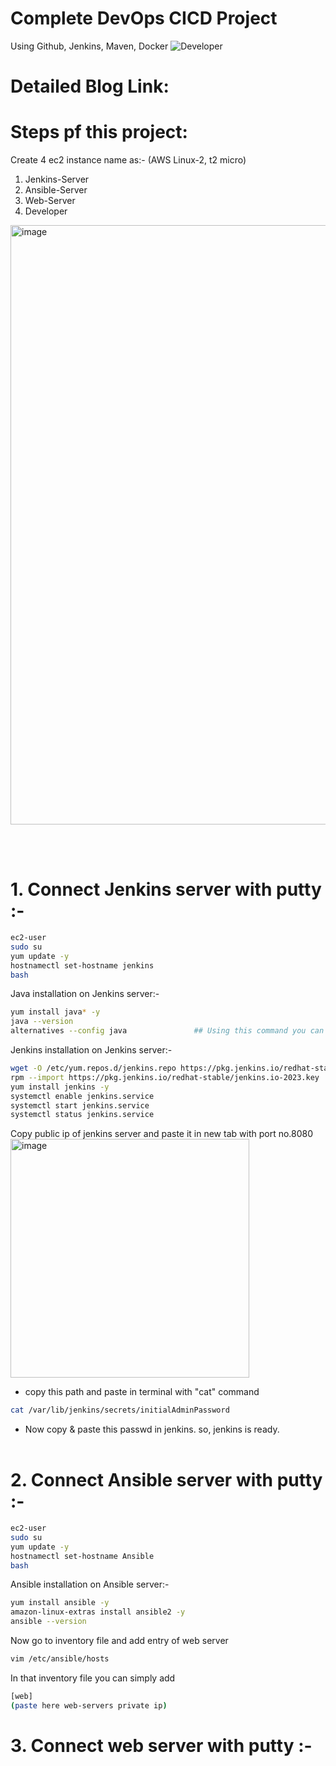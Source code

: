 # Complete DevOps CICD Project
Using Github, Jenkins, Maven, Docker
![Developer](https://github.com/rutikdevops/DevOps-Project-1/assets/109506158/ffad3632-0976-413c-99e6-7b36f01a16bd)

# Detailed Blog Link:

# Steps pf this project:

Create 4 ec2 instance name as:- (AWS Linux-2, t2 micro)
1. Jenkins-Server
2. Ansible-Server
3. Web-Server
4. Developer
<img width="959" alt="image" src="https://github.com/rutikdevops/DevOps-Project-1/assets/109506158/ad8f8f16-d059-4b7d-9bb2-b64c39bb2d8f">

<br></br>
# 1. Connect Jenkins server with putty :-
```bash
ec2-user
sudo su
yum update -y
hostnamectl set-hostname jenkins
bash
```

Java installation on Jenkins server:-
```bash
yum install java* -y
java --version
alternatives --config java               ## Using this command you can choose any version of Java
```

Jenkins installation on Jenkins server:-
```bash
wget -O /etc/yum.repos.d/jenkins.repo https://pkg.jenkins.io/redhat-stable/jenkins.repo
rpm --import https://pkg.jenkins.io/redhat-stable/jenkins.io-2023.key
yum install jenkins -y
systemctl enable jenkins.service
systemctl start jenkins.service
systemctl status jenkins.service
```

Copy public ip of jenkins server and paste it in new tab with port no.8080
<img width="382" alt="image" src="https://github.com/rutikdevops/DevOps-Project-1/assets/109506158/1abe6c22-642f-44b6-be2f-4514f1c35e4a">

- copy this path and paste in terminal with "cat" command
```bash
cat /var/lib/jenkins/secrets/initialAdminPassword
```
- Now copy & paste this passwd in jenkins. so, jenkins is ready.
<br></br>



# 2. Connect Ansible server with putty :-
```bash
ec2-user
sudo su
yum update -y
hostnamectl set-hostname Ansible
bash
```
Ansible installation on Ansible server:-
```bash
yum install ansible -y
amazon-linux-extras install ansible2 -y
ansible --version
```

Now go to inventory file and add entry of web server
```bash
vim /etc/ansible/hosts
```
In that inventory file you can simply add 
```bash
[web]
(paste here web-servers private ip)
```



# 3. Connect web server with putty :-








```bash
```









